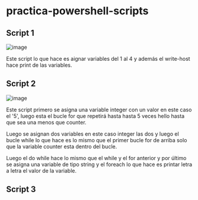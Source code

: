 # practica-powershell-scripts
## Script 1

![image](https://user-images.githubusercontent.com/91564971/162534450-86e7cd6d-2b9c-4d95-bef7-90018b1fcb9a.png)

Este script lo que hace es aignar variables del 1 al 4 y además el write-host hace print de las variables.

## Script 2 

![image](https://user-images.githubusercontent.com/91564971/162535076-28ef6660-66c8-4478-be4d-271efda109af.png)

Este script primero se asigna una variable integer con un valor en este caso el '5', luego esta el bucle for que repetirá hasta hasta 5 veces hello hasta que sea una menos que counter.

Luego se asignan dos variables en este caso integer las dos y luego el bucle while lo que hace es lo mismo que el primer bucle for de arriba solo que la variable counter esta dentro del bucle.

Luego el do while hace lo mismo que el while y el for anterior y por último se asigna una variable de tipo string y el foreach lo que hace es printar letra a letra el valor de la variable.

## Script 3

